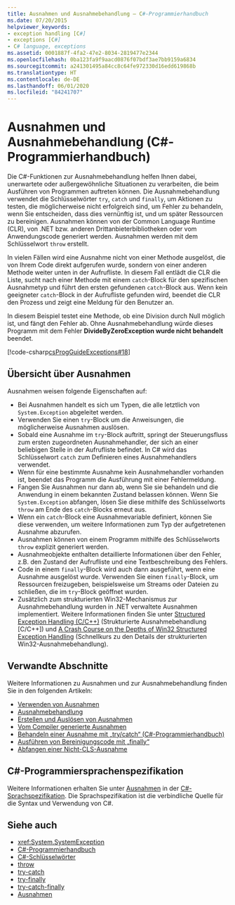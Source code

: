 ```yaml
---
title: Ausnahmen und Ausnahmebehandlung – C#-Programmierhandbuch
ms.date: 07/20/2015
helpviewer_keywords:
- exception handling [C#]
- exceptions [C#]
- C# language, exceptions
ms.assetid: 0001887f-4fa2-47e2-8034-2819477e2344
ms.openlocfilehash: 0ba123fa9f9aacd0876f07bdf3ae7bb9159a6834
ms.sourcegitcommit: a241301495a84cc8c64fe972330d16edd619868b
ms.translationtype: HT
ms.contentlocale: de-DE
ms.lasthandoff: 06/01/2020
ms.locfileid: "84241707"
---
```

# <a name="exceptions-and-exception-handling-c-programming-guide"></a>Ausnahmen und Ausnahmebehandlung (C#-Programmierhandbuch)

Die C#-Funktionen zur Ausnahmebehandlung helfen Ihnen dabei, unerwartete oder außergewöhnliche Situationen zu verarbeiten, die beim Ausführen von Programmen auftreten können. Die Ausnahmebehandlung verwendet die Schlüsselwörter `try`, `catch` und `finally`, um Aktionen zu testen, die möglicherweise nicht erfolgreich sind, um Fehler zu behandeln, wenn Sie entscheiden, dass dies vernünftig ist, und um später Ressourcen zu bereinigen. Ausnahmen können von der Common Language Runtime (CLR), von .NET bzw. anderen Drittanbieterbibliotheken oder vom Anwendungscode generiert werden. Ausnahmen werden mit dem Schlüsselwort `throw` erstellt.

In vielen Fällen wird eine Ausnahme nicht von einer Methode ausgelöst, die von Ihrem Code direkt aufgerufen wurde, sondern von einer anderen Methode weiter unten in der Aufrufliste. In diesem Fall entlädt die CLR die Liste, sucht nach einer Methode mit einem `catch`-Block für den spezifischen Ausnahmetyp und führt den ersten gefundenen `catch`-Block aus. Wenn kein geeigneter `catch`-Block in der Aufrufliste gefunden wird, beendet die CLR den Prozess und zeigt eine Meldung für den Benutzer an.

In diesem Beispiel testet eine Methode, ob eine Division durch Null möglich ist, und fängt den Fehler ab. Ohne Ausnahmebehandlung würde dieses Programm mit dem Fehler **DivideByZeroException wurde nicht behandelt** beendet.

[!code-csharp[csProgGuideExceptions#18](~/samples/snippets/csharp/VS_Snippets_VBCSharp/csProgGuideExceptions/CS/Exceptions.cs#18)]

## <a name="exceptions-overview"></a>Übersicht über Ausnahmen

Ausnahmen weisen folgende Eigenschaften auf:

- Bei Ausnahmen handelt es sich um Typen, die alle letztlich von `System.Exception` abgeleitet werden.
- Verwenden Sie einen `try`-Block um die Anweisungen, die möglicherweise Ausnahmen auslösen.
- Sobald eine Ausnahme im `try`-Block auftritt, springt der Steuerungsfluss zum ersten zugeordneten Ausnahmehandler, der sich an einer beliebigen Stelle in der Aufrufliste befindet. In C# wird das Schlüsselwort `catch` zum Definieren eines Ausnahmehandlers verwendet.
- Wenn für eine bestimmte Ausnahme kein Ausnahmehandler vorhanden ist, beendet das Programm die Ausführung mit einer Fehlermeldung.
- Fangen Sie Ausnahmen nur dann ab, wenn Sie sie behandeln und die Anwendung in einem bekannten Zustand belassen können. Wenn Sie `System.Exception` abfangen, lösen Sie diese mithilfe des Schlüsselworts `throw` am Ende des `catch`-Blocks erneut aus.
- Wenn ein `catch`-Block eine Ausnahmevariable definiert, können Sie diese verwenden, um weitere Informationen zum Typ der aufgetretenen Ausnahme abzurufen.
- Ausnahmen können von einem Programm mithilfe des Schlüsselworts `throw` explizit generiert werden.
- Ausnahmeobjekte enthalten detaillierte Informationen über den Fehler, z.B. den Zustand der Aufrufliste und eine Textbeschreibung des Fehlers.
- Code in einem `finally`-Block wird auch dann ausgeführt, wenn eine Ausnahme ausgelöst wurde. Verwenden Sie einen `finally`-Block, um Ressourcen freizugeben, beispielsweise um Streams oder Dateien zu schließen, die im `try`-Block geöffnet wurden.
- Zusätzlich zum strukturierten Win32-Mechanismus zur Ausnahmebehandlung wurden in .NET verwaltete Ausnahmen implementiert. Weitere Informationen finden Sie unter [Structured Exception Handling (C/C++)](/cpp/cpp/structured-exception-handling-c-cpp) (Strukturierte Ausnahmebehandlung [C/C++]) und [A Crash Course on the Depths of Win32 Structured Exception Handling](http://bytepointer.com/resources/pietrek_crash_course_depths_of_win32_seh.htm) (Schnellkurs zu den Details der strukturierten Win32-Ausnahmebehandlung).

## <a name="related-sections"></a>Verwandte Abschnitte

Weitere Informationen zu Ausnahmen und zur Ausnahmebehandlung finden Sie in den folgenden Artikeln:

- [Verwenden von Ausnahmen](using-exceptions.md)
- [Ausnahmebehandlung](exception-handling.md)
- [Erstellen und Auslösen von Ausnahmen](creating-and-throwing-exceptions.md)
- [Vom Compiler generierte Ausnahmen](compiler-generated-exceptions.md)
- [Behandeln einer Ausnahme mit „try/catch“ (C#-Programmierhandbuch)](how-to-handle-an-exception-using-try-catch.md)
- [Ausführen von Bereinigungscode mit „finally“](how-to-execute-cleanup-code-using-finally.md)
- [Abfangen einer Nicht-CLS-Ausnahme](how-to-catch-a-non-cls-exception.md)

## <a name="c-language-specification"></a>C#-Programmiersprachenspezifikation

Weitere Informationen erhalten Sie unter [Ausnahmen](~/_csharplang/spec/exceptions.md) in der [C#-Sprachspezifikation](/dotnet/csharp/language-reference/language-specification/introduction). Die Sprachspezifikation ist die verbindliche Quelle für die Syntax und Verwendung von C#.

## <a name="see-also"></a>Siehe auch

- <xref:System.SystemException>
- [C#-Programmierhandbuch](../index.md)
- [C#-Schlüsselwörter](../../language-reference/keywords/index.md)
- [throw](../../language-reference/keywords/throw.md)
- [try-catch](../../language-reference/keywords/try-catch.md)
- [try-finally](../../language-reference/keywords/try-finally.md)
- [try-catch-finally](../../language-reference/keywords/try-catch-finally.md)
- [Ausnahmen](../../../standard/exceptions/index.md)
